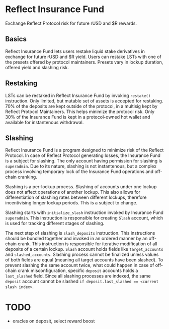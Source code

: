 # Reflect Insurance Fund
Exchange Reflect Protocol risk for future rUSD and $R rewards.

## Basics
Reflect Insurance Fund lets users restake liquid stake derivatives in exchange for future rUSD and $R yield. Users can restake LSTs with one of the presets offered by protocol maintainers. Presets vary in lockup duration, offered yield and slashing risk.

## Restaking
LSTs can be restaked in Reflect Insurance Fund by invoking `restake()` instruction. Only limited, but mutable set of assets is accepted for restaking. 70% of the deposits are kept outside of the protocol, in a multisig kept by Reflect Protocol Maintainers. This helps minimize the protocol risk. Only 30% of the Insurance Fund is kept in a protocol-owned hot wallet and available for instantenous withdrawal.

## Slashing
Reflect Insurance Fund is a program designed to minimize risk of the Reflect Protocol. In case of Reflect Protocol generating losses, the Insurance Fund is a subject for slashing. The only account having permission for slashing is `superadmin`. Due to its nature, slashing is not instantenous, but a complex process involving temporary lock of the Insurance Fund operations and off-chain cranking. 

Slashing is a per-lockup process. Slashing of accounts under one lockup does not affect operations of another lockup. This also allows for differentiation of slashing rates between different lockups, therefore incentivising longer lockup periods. This is a subject to change.

Slashing starts with `initialize_slash` instruction invoked by Insurance Fund `superadmin`. This instruction is responsible for creating `Slash` account, which is used for tracking different stages of slashing.

The next step of slashing is `slash_deposits` instruction. This instructions should be bundled together and invoked in an ordered manner by an off-chain crank. This instruction is responsible for iterative modification of all deposits of a certain lockup. `Slash` account holds fields like `target_accounts` and `slashed_accounts`. Slashing process cannot be finalized unless values of both fields are equal (meaning all target accounts have been slashed). To prevent slashing the same account twice, what could happen in case of off-chain crank misconfiguration, specific `deposit` accounts holds a `last_slashed` field. Since all slashing processes are indexed, the same `deposit` account cannot be slashed `if deposit.last_slashed == <current slash index>`.

# TODO
- oracles on deposit, select reward boost